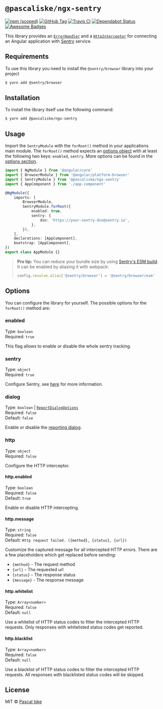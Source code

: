 # `@pascaliske/ngx-sentry`

[![npm (scoped)](https://img.shields.io/npm/v/@pascaliske/ngx-sentry.svg?style=flat-square)](https://www.npmjs.com/package/@pascaliske/ngx-sentry) [![GitHub Tag](https://img.shields.io/github/tag/pascaliske/ngx-sentry.svg?style=flat-square)](https://github.com/pascaliske/ngx-sentry) [![Travis CI](https://img.shields.io/travis/com/pascaliske/ngx-sentry/master.svg?style=flat-square)](https://travis-ci.com/pascaliske/ngx-sentry) [![Dependabot Status](https://api.dependabot.com/badges/status?host=github&repo=pascaliske/ngx-sentry)](https://dependabot.com) [![Awesome Badges](https://img.shields.io/badge/badges-awesome-green.svg?style=flat-square)](https://github.com/Naereen/badges)

This library provides an [`ErrorHandler`](https://angular.io/api/core/ErrorHandler) and a [`HttpInterceptor`](https://angular.io/guide/http#intercepting-requests-and-responses) for connecting an Angular application with [Sentry](https://sentry.io) service.

## Requirements

To use this library you need to install the `@sentry/browser` library into your project

```bash
$ yarn add @sentry/browser
```

## Installation

To install the library itself use the following command:

```bash
$ yarn add @pascaliske/ngx-sentry
```

## Usage

Import the `SentryModule` with the `forRoot()` method in your applications main module. The `forRoot()` method expects an [options object](#options) with at least the following two keys: `enabled`, `sentry`. More options can be found in the [options section](#options).

```typescript
import { NgModule } from '@angular/core'
import { BrowserModule } from '@angular/platform-browser'
import { SentryModule } from '@pascaliske/ngx-sentry'
import { AppComponent } from './app.component'

@NgModule({
    imports: [
        BrowserModule,
        SentryModule.forRoot({
            enabled: true,
            sentry: {
                dsn: 'https://your-sentry-dsn@sentry.io',
            },
        }),
    ],
    declarations: [AppComponent],
    bootstrap: [AppComponent],
})
export class AppModule {}
```

> **Pro tip:** You can reduce your bundle size by using [Sentry's ESM build](https://github.com/getsentry/sentry-javascript). It can be enabled by aliasing it with webpack:
> ```typescript
> config.resolve.alias['@sentry/browser'] = '@sentry/browser/esm'
> ```

## Options

You can configure the library for yourself. The possible options for the `forRoot()` method are:

### enabled

Type: `boolean`<br>
Required: `true`

This flag allows to enable or disable the whole sentry tracking.

### sentry

Type: `object`<br>
Required: `true`

Configure Sentry, see [here](https://docs.sentry.io/error-reporting/quickstart/?platform=browser#configure-the-sdk) for more information.

### dialog

Type: `boolean` | [`ReportDialogOptions`](https://docs.sentry.io/enriching-error-data/user-feedback/?platform=browser#customizing-the-widget)<br>
Required: `false`<br>
Default: `false`

Enable or disable the [reporting dialog](https://docs.sentry.io/enriching-error-data/user-feedback/?platform=browser).

### http

Type: `object`<br>
Required: `false`<br>

Configure the HTTP interceptor.

#### http.enabled

Type: `boolean`<br>
Required: `false`<br>
Default: `true`

Enable or disable HTTP intercepting.

#### http.message

Type: `string`<br>
Required: `false`<br>
Default: `Http request failed. ({method}, {status}, {url})`

Customize the captured message for all intercepted HTTP errors. There are a few placeholders which get replaced before sending:

- `{method}` - The request method
- `{url}` - The requested url
- `{status}` - The response status
- `{message}` - The response message

#### http.whitelist

Type: `Array<number>`<br>
Required: `false`<br>
Default: `null`

Use a whitelist of HTTP status codes to filter the intercepted HTTP requests. Only responses with whitelisted status codes get reported.

#### http.blacklist

Type: `Array<number>`<br>
Required: `false`<br>
Default: `null`

Use a blacklist of HTTP status codes to filter the intercepted HTTP requests. All responses with blacklisted status codes will be skipped.

## License

MIT © [Pascal Iske](https://pascal-iske.de)
